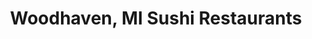 ---
layout: city
title: Woodhaven, MI Sushi Restaurants
permalink: /michigan/woodhaven/
stateAbbr: MI
stateName: Michigan
cityName: Woodhaven
---